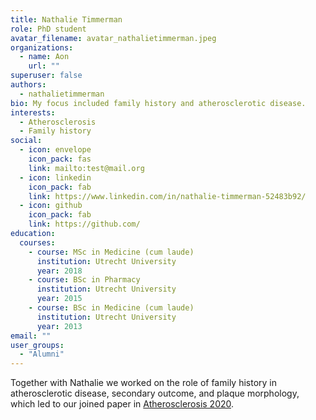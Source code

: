 ```yaml
---
title: Nathalie Timmerman
role: PhD student
avatar_filename: avatar_nathalietimmerman.jpeg
organizations:
  - name: Aon
    url: ""
superuser: false
authors:
  - nathalietimmerman
bio: My focus included family history and atherosclerotic disease.
interests:
  - Atherosclerosis
  - Family history
social:
  - icon: envelope
    icon_pack: fas
    link: mailto:test@mail.org
  - icon: linkedin
    icon_pack: fab
    link: https://www.linkedin.com/in/nathalie-timmerman-52483b92/
  - icon: github
    icon_pack: fab
    link: https://github.com/
education:
  courses:
    - course: MSc in Medicine (cum laude)
      institution: Utrecht University
      year: 2018
    - course: BSc in Pharmacy
      institution: Utrecht University
      year: 2015
    - course: BSc in Medicine (cum laude)
      institution: Utrecht University
      year: 2013
email: ""
user_groups:
  - "Alumni"
---
```

Together with Nathalie we worked on the role of family history in atherosclerotic disease, secondary outcome, and plaque morphology, which led to our joined paper in [Atherosclerosis 2020](https://pubmed.ncbi.nlm.nih.gov/32624175/).
